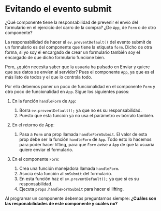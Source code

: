 # Evitando el evento submit

¿Qué componente tiene la responsabilidad de prevenir el envío del formulario en el ejercicio del carro de la compra? ¿De `App`, de `Form` o de otro componente?

La responsabilidad de hacer el `ev.preventDefault()` del evento submit de un formulario es del componente que tiene la etiqueta `form`. Dicho de otra forma, si yo soy el encargado de crear un formulario también soy el encargado de que dicho formulario funcione bien.

Pero, ¿quién necesita saber que la usuaria ha pulsado en Enviar y quiere que sus datos se envíen al servidor? Pues el componente `App`, ya que es el más listo de todos y el que lo controla todo.

Por ello debemos poner un poco de funcionalidad en el componente `Form` y otro poco de funcionalidad en `App`. Sigue los siguientes pasos:

1. En la función `handleForm` de `App`:

   1. Borra `ev.preventDefault();` ya que no es su responsabilidad.
   2. Puesto que esta función ya no usa el parámetro `ev` bórralo también.

2. En el retorno de App:

   1. Pasa a `Form` una prop llamada `handleFormSubmit`. El valor de esta prop debe ser la función `handleForm` de `App`. Todo esto lo hacemos para poder hacer lifting, para que `Form` avise a `App` de que la usuaria quiere enviar el formulario.

3. En el componente `Form`:
   1. Crea una función manejadora llamada `handleForm`.
   2. Asocia esta función al `onSubmit` del formulario.
   3. En esta función haz el `ev.preventDefault();` ya que sí es su responsabilidad.
   4. Ejecuta `props.handleFormSubmit` para hacer el lifting.

Al programar un componente debemos preguntarnos siempre: **¿Cuáles son las responabilidades de este componente y cuáles no?**
